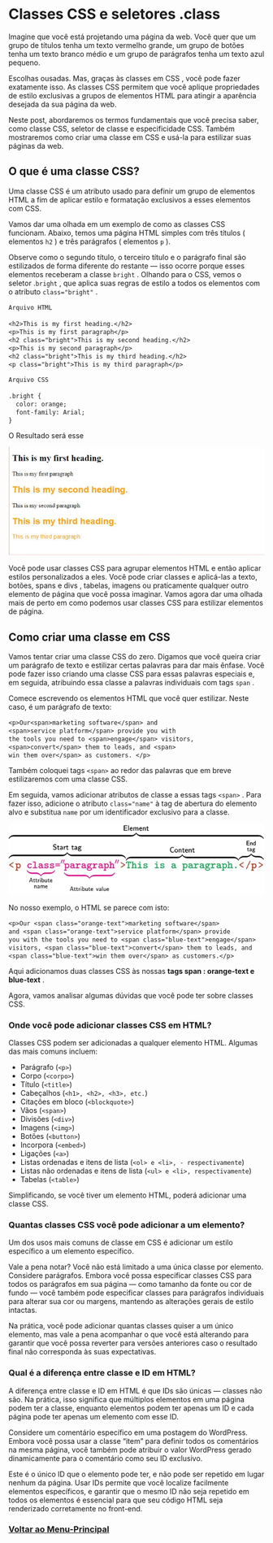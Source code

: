 # Classes CSS e seletores .class

Imagine que você está projetando uma página da web. Você quer que um grupo de títulos tenha um texto vermelho grande, um grupo de botões tenha um texto branco médio e um grupo de parágrafos tenha um texto azul pequeno.

Escolhas ousadas. Mas, graças às classes em CSS , você pode fazer exatamente isso. As classes CSS permitem que você aplique propriedades de estilo exclusivas a grupos de elementos HTML para atingir a aparência desejada da sua página da web.

Neste post, abordaremos os termos fundamentais que você precisa saber, como classe CSS, seletor de classe e especificidade CSS. Também mostraremos como criar uma classe em CSS e usá-la para estilizar suas páginas da web.

## O que é uma classe CSS?

Uma classe CSS é um atributo usado para definir um grupo de elementos HTML a fim de aplicar estilo e formatação exclusivos a esses elementos com CSS.

Vamos dar uma olhada em um exemplo de como as classes CSS funcionam. Abaixo, temos uma página HTML simples com três títulos ( elementos `h2` ) e três parágrafos ( elementos `p` ).

Observe como o segundo título, o terceiro título e o parágrafo final são estilizados de forma diferente do restante — isso ocorre porque esses elementos receberam a classe `bright` . Olhando para o CSS, vemos o seletor .`bright` , que aplica suas regras de estilo a todos os elementos com o atributo `class="bright"` .

```
Arquivo HTML

<h2>This is my first heading.</h2>
<p>This is my first paragraph</p>
<h2 class="bright">This is my second heading.</h2>
<p>This is my second paragraph</p>
<h2 class="bright">This is my third heading.</h2>
<p class="bright">This is my third paragraph</p>
```

```
Arquivo CSS

.bright {
  color: orange;
  font-family: Arial;
}
```

O Resultado será esse 

<img src="../introducao-css/img/img-03.jpg">

Você pode usar classes CSS para agrupar elementos HTML e então aplicar estilos personalizados a eles. Você pode criar classes e aplicá-las a texto, botões, spans e divs , tabelas, imagens ou praticamente qualquer outro elemento de página que você possa imaginar. Vamos agora dar uma olhada mais de perto em como podemos usar classes CSS para estilizar elementos de página.

## Como criar uma classe em CSS

Vamos tentar criar uma classe CSS do zero. Digamos que você queira criar um parágrafo de texto e estilizar certas palavras para dar mais ênfase. Você pode fazer isso criando uma classe CSS para essas palavras especiais e, em seguida, atribuindo essa classe a palavras individuais com tags `span` .

Comece escrevendo os elementos HTML que você quer estilizar. Neste caso, é um parágrafo de texto:

```
<p>Our<span>marketing software</span> and 
<span>service platform</span> provide you with 
the tools you need to <span>engage</span> visitors,
<span>convert</span> them to leads, and <span>
win them over</span> as customers. </p> 
```

Também coloquei tags `<span>` ao redor das palavras que em breve estilizaremos com uma classe CSS.

Em seguida, vamos adicionar atributos de classe a essas tags `<span>` . Para fazer isso, adicione o atributo `class="name"` à tag de abertura do elemento alvo e substitua `name` por um identificador exclusivo para a classe.

<img src="../introducao-css/img/img-04.webp">

No nosso exemplo, o HTML se parece com isto:

```
<p>Our <span class="orange-text">marketing software</span>
and <span class="orange-text">service platform</span> provide 
you with the tools you need to <span class="blue-text">engage</span> 
visitors, <span class="blue-text">convert</span> them to leads, and 
<span class="blue-text">win them over</span> as customers.</p> 
```

Aqui adicionamos duas classes CSS às nossas **tags span : orange-text e blue-text** .

Agora, vamos analisar algumas dúvidas que você pode ter sobre classes CSS.

### Onde você pode adicionar classes CSS em HTML?

Classes CSS podem ser adicionadas a qualquer elemento HTML. Algumas das mais comuns incluem:

- Parágrafo (`<p>`)
- Corpo (`<corpo>`)
- Título (`<title>`)
- Cabeçalhos (`<h1>, <h2>, <h3>, etc.`)
- Citações em bloco (`<blockquote>`)
- Vãos (`<span>`)
- Divisões (`<div>`)
- Imagens (`<img>`)
- Botões (`<button>`)
- Incorpora (`<embed>`)
- Ligações (`<a>`)
- Listas ordenadas e itens de lista (`<ol> e <li>, - respectivamente`)
- Listas não ordenadas e itens de lista (`<ul> e <li>, respectivamente`)
- Tabelas (`<table>`)

Simplificando, se você tiver um elemento HTML, poderá adicionar uma classe CSS.

### Quantas classes CSS você pode adicionar a um elemento?

Um dos usos mais comuns de classe em CSS é adicionar um estilo específico a um elemento específico.

Vale a pena notar? Você não está limitado a uma única classe por elemento. Considere parágrafos. Embora você possa especificar classes CSS para todos os parágrafos em sua página — como tamanho da fonte ou cor de fundo — você também pode especificar classes para parágrafos individuais para alterar sua cor ou margens, mantendo as alterações gerais de estilo intactas.

Na prática, você pode adicionar quantas classes quiser a um único elemento, mas vale a pena acompanhar o que você está alterando para garantir que você possa reverter para versões anteriores caso o resultado final não corresponda às suas expectativas.

### Qual é a diferença entre classe e ID em HTML?

A diferença entre classe e ID em HTML é que IDs são únicas — classes não são. Na prática, isso significa que múltiplos elementos em uma página podem ter a classe, enquanto elementos podem ter apenas um ID e cada página pode ter apenas um elemento com esse ID.

Considere um comentário específico em uma postagem do WordPress. Embora você possa usar a classe “item” para definir todos os comentários na mesma página, você também pode atribuir o valor WordPress gerado dinamicamente para o comentário como seu ID exclusivo.

Este é o único ID que o elemento pode ter, e não pode ser repetido em lugar nenhum da página. Usar IDs permite que você localize facilmente elementos específicos, e garantir que o mesmo ID não seja repetido em todos os elementos é essencial para que seu código HTML seja renderizado corretamente no front-end.

### [Voltar ao Menu-Principal](../README.md)